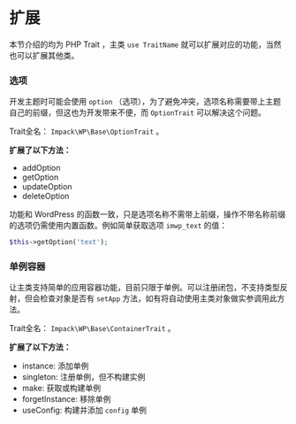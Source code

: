# 扩展

本节介绍的均为 PHP Trait ，主类 `use TraitName` 就可以扩展对应的功能，当然也可以扩展其他类。

### 选项

开发主题时可能会使用 `option` （选项），为了避免冲突，选项名称需要带上主题自己的前缀，但这也为开发带来不便，而 `OptionTrait` 可以解决这个问题。

Trait全名： `Impack\WP\Base\OptionTrait` 。

**扩展了以下方法：**

* addOption
* getOption
* updateOption
* deleteOption

功能和 WordPress 的函数一致，只是选项名称不需带上前缀，操作不带名称前缀的选项仍需使用内置函数。例如简单获取选项 `imwp_text` 的值：

```php
$this->getOption('text');
```

### 单例容器

让主类支持简单的应用容器功能，目前只限于单例。可以注册闭包，不支持类型反射，但会检查对象是否有 `setApp` 方法，如有将自动使用主类对象做实参调用此方法。

Trait全名： `Impack\WP\Base\ContainerTrait` 。

**扩展了以下方法：**

* instance: 添加单例&#x20;
* singleton: 注册单例，但不构建实例
* make: 获取或构建单例
* forgetInstance: 移除单例
* useConfig: 构建并添加 `config` 单例
